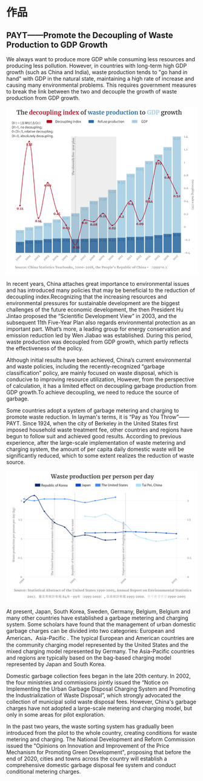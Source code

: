 # 作品

## PAYT——Promote the Decoupling of Waste Production to GDP Growth

   We always want to produce more GDP while consuming less resources and producing less pollution. However, in countries with long-term high GDP growth (such as China and India), waste production tends to "go hand in hand" with GDP in the natural state, maintaining a high rate of increase and causing many environmental problems. This requires government measures to break the link between the two and decouple the growth of waste production from GDP growth.
   
![](https://github.com/starlee1998/homework/blob/master/%E5%9B%BE%E4%B8%80.png)

   In recent years, China attaches great importance to environmental issues and has introduced many policies that may be beneficial to the reduction of decoupling index.Recognizing that the increasing resources and environmental pressures for sustainable development are the biggest challenges of the future economic development, the then President Hu Jintao proposed the “Scientific Development View” in 2003, and the subsequent 11th Five-Year Plan also regards environmental protection as an important part. What’s more, a leading group for energy conservation and emission reduction led by Wen Jiabao was established. During this period, waste production was decoupled from GDP growth, which partly reflects the effectiveness of the policy.

   Although initial results have been achieved, China’s current environmental and waste policies, including the recently-recognized “garbage classification” policy, are mainly focused on waste disposal, which is conducive to improving resource utilization, However, from the perspective of calculation, it has a limited effect on decoupling garbage production from GDP growth.To achieve decoupling, we need to reduce the source of garbage.
   
   Some countries adopt a system of garbage metering and charging to promote waste reduction. In layman's terms, it is “Pay as You Throw”——PAYT. Since 1924, when the city of Berkeley in the United States first imposed household waste treatment fee, other countries and regions have begun to follow suit and achieved good results. According to previous experience, after the large-scale implementation of waste metering and charging system, the amount of per capita daily domestic waste will be significantly reduced, which to some extent realizes the reduction of waste source.

![](https://github.com/starlee1998/homework/blob/master/%E5%9B%BE%E4%BA%8C.png)

   At present, Japan, South Korea, Sweden, Germany, Belgium, Belgium and many other countries have established a garbage metering and charging system. Some scholars have found that the management of urban domestic garbage charges can be divided into two categories: European and American、Asia-Pacific . The typical European and American countries are the community charging model represented by the United States and the mixed charging model represented by Germany. The Asia-Pacific countries and regions are typically based on the bag-based charging model represented by Japan and South Korea.

   Domestic garbage collection fees began in the late 20th century. In 2002, the four ministries and commissions jointly issued the “Notice on Implementing the Urban Garbage Disposal Charging System and Promoting the Industrialization of Waste Disposal”, which strongly advocated the collection of municipal solid waste disposal fees. However, China's garbage charges have not adopted a large-scale metering and charging model, but only in some areas for pilot exploration.
   
   In the past two years, the waste sorting system has gradually been introduced from the pilot to the whole country, creating conditions for waste metering and charging. The National Development and Reform Commission issued the "Opinions on Innovation and Improvement of the Price Mechanism for Promoting Green Development", proposing that before the end of 2020, cities and towns across the country will establish a comprehensive domestic garbage disposal fee system and conduct conditional metering charges.
